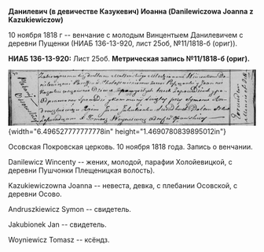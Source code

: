 **Данилевич (в девичестве Казукевич) Иоанна (Danilewiczowa Joanna z
Kazukiewiczow)**

10 ноября 1818 г -- венчание с молодым Винцентыем Данилевичем с деревни
Пущенки (НИАБ 136-13-920, лист 25об, №11/1818-б (ориг)).

**НИАБ 136-13-920:** Лист 25об. **Метрическая запись №11/1818-б
(ориг).**

![](./media/2da5fab1abc03131969854c977651e5abfc25217.png){width="6.496527777777778in"
height="1.4690780839895012in"}

Осовская Покровская церковь. 10 ноября 1818 года. Запись о венчании.

Danilewicz Wincenty -- жених, молодой, парафии Холойевицкой, с деревни
Пушчонки Плещеницкая волость).

Kazukiewiczowna Joanna -- невеста, девка, с плебании Осовской, с деревни
Осово.

Andruszkiewicz Symon -- свидетель.

Jakubionek Jan -- свидетель.

Woyniewicz Tomasz -- ксёндз.

